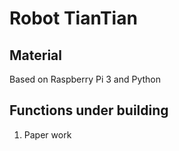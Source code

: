 # Robot TianTian

## Material

Based on Raspberry Pi 3 and Python

## Functions under building

1. Paper work